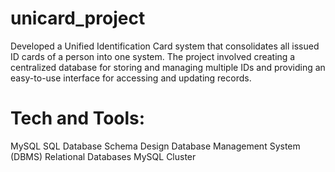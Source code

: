 # unicard_project

Developed a Unified Identification Card system that consolidates all issued ID cards of a person into one system. The project involved creating a centralized database for storing and managing multiple IDs and providing an easy-to-use interface for accessing and updating records.


# Tech and Tools:

MySQL 
SQL
Database Schema Design
Database Management System (DBMS)
Relational Databases
MySQL Cluster
